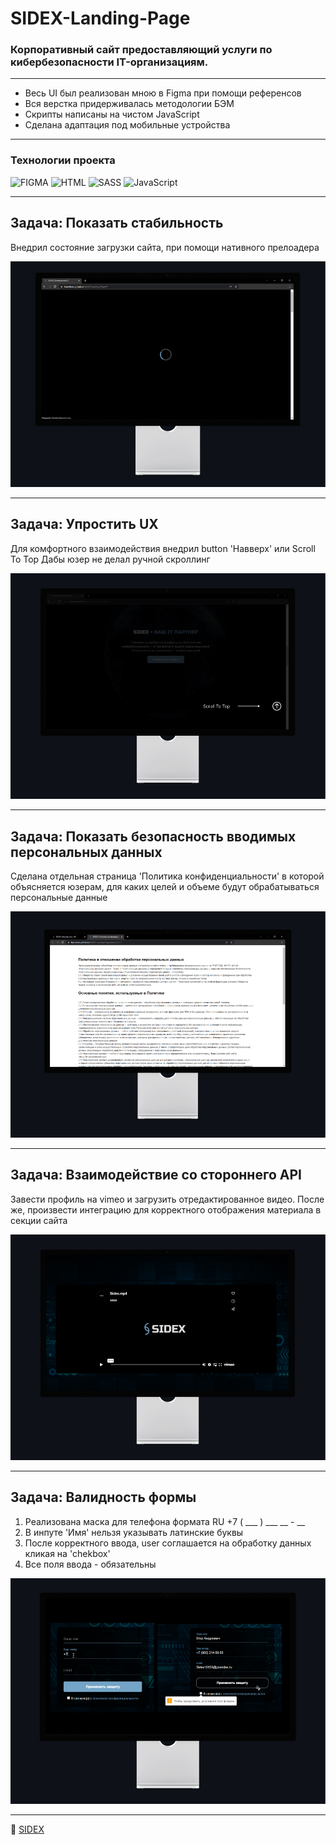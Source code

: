 # SIDEX-Landing-Page
### Корпоративный сайт предоставляющий услуги по кибербезопасности IT-организациям.
____
+ Весь UI был реализован мною в Figma при помощи референсов 
+ Вся верстка придерживалась методологии БЭМ
+ Скрипты написаны на чистом JavaScript
+ Сделана адаптация под мобильные устройства
____
### Технологии проекта
![FIGMA](https://img.shields.io/badge/-FIGMA-090909?style=for-the-badge&logo=FIGMA)
![HTML](https://img.shields.io/badge/-HTML-090909?style=for-the-badge&logo=html5)
![SASS](https://img.shields.io/badge/-SASS-090909?style=for-the-badge&logo=sass)
![JavaScript](https://img.shields.io/badge/-JavaScript-090909?style=for-the-badge&logo=JavaScript)
____
## Задача: Показать стабильность
Внедрил состояние загрузки сайта, при помощи нативного прелоадера

![loading](./img/loading.jpg)
___
## Задача: Упростить UX
Для комфортного взаимодействия внедрил button 'Навверх' или Scroll To Top
Дабы юзер не делал ручной скроллинг

![scroll](./img/scroll.jpg)
___
## Задача: Показать безопасность вводимых персональных данных
Сделана отдельная страница 'Политика конфиденциальности' в которой объясняется юзерам, для каких
целей и объеме будут обрабатываться персональные данные

![confid](./img/confid.jpg)
___
## Задача: Взаимодействие со стороннего API
Завести профиль на vimeo и загрузить отредактированное видео. После же, 
произвести интеграцию для корректного отображения материала в секции сайта

![video](./img/video.jpg)
___
## Задача: Валидность формы
1. Реализована маска для телефона формата RU +7 ( ___ ) ___ __ - __ 
2. В инпуте 'Имя' нельзя указывать латинские буквы
3. После корректного ввода, user соглашается на обработку данных кликая на 'chekbox'
4. Все поля ввода - обязательны

![form](./img/form.jpg)
___

:mag_right: [SIDEX](https://hamelons.github.io/SIDEX-Landing-Page/)
